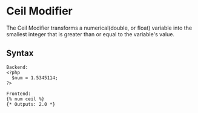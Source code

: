 Ceil Modifier
==================
The Ceil Modifier transforms a numerical(double, or float) variable into the smallest integer that is greater than or
equal to the variable's value.

Syntax
--------------
```
Backend:
<?php
  $num = 1.5345114;
?>

Frontend:
{% num ceil %}
{* Outputs: 2.0 *}
```